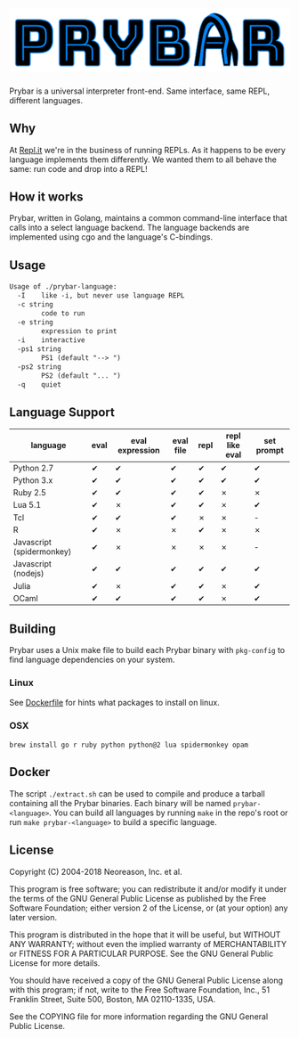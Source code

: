 # ![Prybar](logo.svg)

Prybar is a universal interpreter front-end. Same interface, same REPL, different languages.

## Why

At [Repl.it](https://repl.it) we're in the business of running REPLs. As it happens to be
every language implements them differently. We wanted them to all behave the same: run code and drop into a REPL!

## How it works

Prybar, written in Golang, maintains a common command-line interface that calls into
a select language backend. The language backends are implemented using cgo and the language's C-bindings.

## Usage

```
Usage of ./prybar-language:
  -I	like -i, but never use language REPL
  -c string
    	code to run
  -e string
    	expression to print
  -i	interactive
  -ps1 string
    	PS1 (default "--> ")
  -ps2 string
    	PS2 (default "... ")
  -q	quiet
```

## Language Support

| language                  | eval | eval expression | eval file | repl | repl like eval | set prompt |
| ------------------------- | ---- | --------------- | --------- | ---- | -------------- | ---------- |
| Python 2.7                | ✔    | ✔               | ✔         | ✔    | ✔              | ✔          |
| Python 3.x                | ✔    | ✔               | ✔         | ✔    | ✔              | ✔          |
| Ruby 2.5                  | ✔    | ✔               | ✔         | ✔    | ✗              | ✗          |
| Lua 5.1                   | ✔    | ✗               | ✔         | ✔    | ✗              | ✔          |
| Tcl                       | ✔    | ✔               | ✔         | ✗    | ✗              | -          |
| R                         | ✔    | ✗               | ✗         | ✔    | ✗              | ✗          |
| Javascript (spidermonkey) | ✔    | ✗               | ✗         | ✗    | ✗              | -          |
| Javascript (nodejs)       | ✔    | ✔               | ✔         | ✔    | ✔              | ✔          |
| Julia                     | ✔    | ✗               | ✔         | ✔    | ✗              | ✔          |
| OCaml                     | ✔    | ✔               | ✔         | ✔    | ✗              | ✔          |

## Building

Prybar uses a Unix make file to build each Prybar binary with `pkg-config` to find language dependencies on your system.

### Linux

See [Dockerfile](Dockerfile) for hints what packages to install on linux.

### OSX

```
brew install go r ruby python python@2 lua spidermonkey opam
```

## Docker

The script `./extract.sh` can be used to compile and produce a tarball containing all the Prybar binaries. Each binary will be named `prybar-<language>`. You can build all languages by running `make` in the repo's root or run `make prybar-<language>` to build a specific language.

## License

Copyright (C) 2004-2018 Neoreason, Inc. et al.

This program is free software; you can redistribute it and/or
modify it under the terms of the GNU General Public License
as published by the Free Software Foundation; either version 2
of the License, or (at your option) any later version.

This program is distributed in the hope that it will be useful,
but WITHOUT ANY WARRANTY; without even the implied warranty of
MERCHANTABILITY or FITNESS FOR A PARTICULAR PURPOSE. See the
GNU General Public License for more details.

You should have received a copy of the GNU General Public License
along with this program; if not, write to the Free Software
Foundation, Inc., 51 Franklin Street, Suite 500, Boston, MA 02110-1335, USA.

See the COPYING file for more information regarding the GNU General
Public License.
